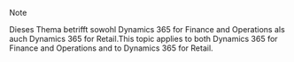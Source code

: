 > [!NOTE]
> <span data-ttu-id="d002f-101">Dieses Thema betrifft sowohl Dynamics 365 for Finance and Operations als auch Dynamics 365 for Retail.</span><span class="sxs-lookup"><span data-stu-id="d002f-101">This topic applies to both Dynamics 365 for Finance and Operations and to Dynamics 365 for Retail.</span></span> 